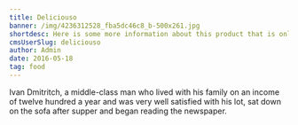 ```yaml
---
title: Deliciouso
banner: /img/4236312528_fba5dc46c8_b-500x261.jpg
shortdesc: Here is some more information about this product that is only revealed once clicked on.
cmsUserSlug: deliciouso
author: Admin
date: 2016-05-18
tag: food
---
```


Ivan Dmitritch, a middle-class man who lived with his family on an income of twelve hundred a year and was very well satisfied with his lot, sat down on the sofa after supper and began reading the newspaper.